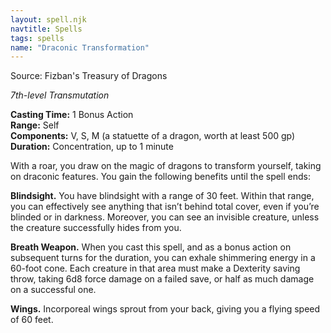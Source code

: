 ```yaml
---
layout: spell.njk
navtitle: Spells
tags: spells
name: "Draconic Transformation"
---
```

Source: Fizban's Treasury of Dragons

_7th-level Transmutation_

**Casting Time:** 1 Bonus Action  
**Range:** Self  
**Components:** V, S, M (a statuette of a dragon, worth at least 500 gp)  
**Duration:** Concentration, up to 1 minute

With a roar, you draw on the magic of dragons to transform yourself, taking on draconic features. You gain the following benefits until the spell ends:

**Blindsight.** You have blindsight with a range of 30 feet. Within that range, you can effectively see anything that isn’t behind total cover, even if you’re blinded or in darkness. Moreover, you can see an invisible creature, unless the creature successfully hides from you.

**Breath Weapon.** When you cast this spell, and as a bonus action on subsequent turns for the duration, you can exhale shimmering energy in a 60-foot cone. Each creature in that area must make a Dexterity saving throw, taking 6d8 force damage on a failed save, or half as much damage on a successful one.

**Wings.** Incorporeal wings sprout from your back, giving you a flying speed of 60 feet.